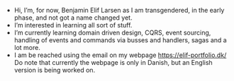 - Hi, I’m, for now, Benjamin Elif Larsen as I am transgendered, in the early phase, and not got a name changed yet.
- I’m interested in learning all sort of stuff.
- I’m currently learning domain driven design, CQRS, event sourcing, handling of events and commands via busses and handlers, sagas and a lot more. 
- I am be reached using the email on my webpage https://elif-portfolio.dk/ Do note that currently the webpage is only in Danish, but an English version is being worked on.

<!---
BenjaminElifLarsen/BenjaminElifLarsen is a ✨ special ✨ repository because its `README.md` (this file) appears on your GitHub profile.
You can click the Preview link to take a look at your changes.
--->
